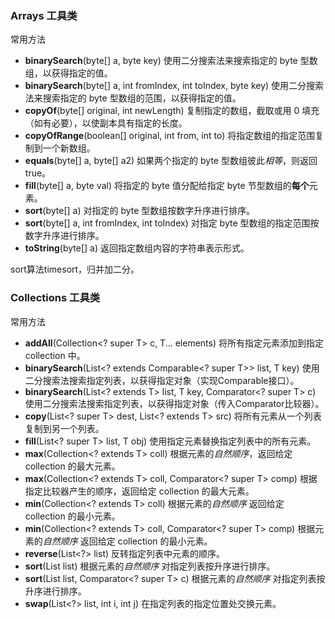 ### Arrays 工具类

 常用方法

- **binarySearch**(byte[] a, byte key) 使用二分搜索法来搜索指定的 byte 型数组，以获得指定的值。
- **binarySearch**(byte[] a, int fromIndex, int toIndex, byte key) 使用二分搜索法来搜索指定的 byte 型数组的范围，以获得指定的值。
- **copyOf**(byte[] original, int newLength) 复制指定的数组，截取或用 0 填充（如有必要），以使副本具有指定的长度。
- **copyOfRange**(boolean[] original, int from, int to) 将指定数组的指定范围复制到一个新数组。
- **equals**(byte[] a, byte[] a2) 如果两个指定的 byte 型数组彼此*相等*，则返回 true。
- **fill**(byte[] a, byte val) 将指定的 byte 值分配给指定 byte 节型数组的**每个**元素。
- **sort**(byte[] a) 对指定的 byte 型数组按数字升序进行排序。
- **sort**(byte[] a, int fromIndex, int toIndex) 对指定 byte 型数组的指定范围按数字升序进行排序。
- **toString**(byte[] a) 返回指定数组内容的字符串表示形式。

sort算法timesort，归并加二分。

### Collections 工具类

 常用方法

- **addAll**(Collection<? super T> c, T... elements) 将所有指定元素添加到指定 collection 中。
- **binarySearch**(List<? extends Comparable<? super T>> list, T key) 使用二分搜索法搜索指定列表，以获得指定对象（实现Comparable接口）。
- **binarySearch**(List<? extends T> list, T key, Comparator<? super T> c) 使用二分搜索法搜索指定列表，以获得指定对象（传入Comparator比较器）。
- **copy**(List<? super T> dest, List<? extends T> src) 将所有元素从一个列表复制到另一个列表。
- **fill**(List<? super T> list, T obj) 使用指定元素替换指定列表中的所有元素。
- **max**(Collection<? extends T> coll) 根据元素的*自然顺序*，返回给定 collection 的最大元素。
- **max**(Collection<? extends T> coll, Comparator<? super T> comp) 根据指定比较器产生的顺序，返回给定 collection 的最大元素。
- **min**(Collection<? extends T> coll) 根据元素的*自然顺序* 返回给定 collection 的最小元素。
- **min**(Collection<? extends T> coll, Comparator<? super T> comp) 根据元素的*自然顺序* 返回给定 collection 的最小元素。
- **reverse**(List<?> list) 反转指定列表中元素的顺序。
- **sort**(List<T> list) 根据元素的*自然顺序* 对指定列表按升序进行排序。
- **sort**(List<T> list, Comparator<? super T> c) 根据元素的*自然顺序* 对指定列表按升序进行排序。
- **swap**(List<?> list, int i, int j) 在指定列表的指定位置处交换元素。